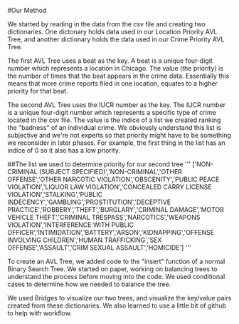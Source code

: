 #Our Method

We started by reading in the data from the csv file and creating two dictionaries. One dictonary holds data used in our Location Priority AVL Tree, and another dictionary holds the data used in our Crime Priority AVL Tree.

The first AVL Tree uses a beat as the key. A beat is a unique four-digit number which represents a location in Chicago. The value (the priority) is the number of times that the beat appears in the crime data. Essentially this means that more crime reports filed in one location, equates to a higher priority for that beat. 

The second AVL Tree uses the IUCR number as the key. The IUCR number is a unique four-digit number which represents a specific type of crime located in the csv file. The value is the indice of a list we created ranking the "badness" of an individual crime. We obviously understand this list is subjective and we're not experts so that priority might have to be something we reconsider in later phases. For example, the first thing in the list has an indice of 0 so it also has a low priority.

##The list we used to determine priority for our second tree
'''
['NON-CRIMINAL (SUBJECT SPECIFIED)','NON-CRIMINAL','OTHER OFFENSE','OTHER NARCOTIC VIOLATION','OBSCENITY','PUBLIC PEACE VIOLATION','LIQUOR LAW VIOLATION','CONCEALED CARRY LICENSE VIOLATION','STALKING','PUBLIC INDECENCY','GAMBLING','PROSTITUTION','DECEPTIVE PRACTICE','ROBBERY','THEFT','BURGLARY','CRIMINAL DAMAGE','MOTOR VEHICLE THEFT','CRIMINAL TRESPASS','NARCOTICS','WEAPONS VIOLATION','INTERFERENCE WITH PUBLIC OFFICER','INTIMIDATION','BATTERY','ARSON','KIDNAPPING','OFFENSE INVOLVING CHILDREN','HUMAN TRAFFICKING','SEX OFFENSE','ASSAULT','CRIM SEXUAL ASSAULT','HOMICIDE']
'''

To create an AVL Tree, we added code to the "insert" function of a normal Binary Search Tree. We started on paper, working on balancing trees to understand the process before moving into the code. We used conditional cases to determine how we needed to balance the tree.

We used Bridges to visualize our two trees, and visualize the key/value pairs created from these dictionaries. 
We also learned to use a little bit of github to help with workflow.
